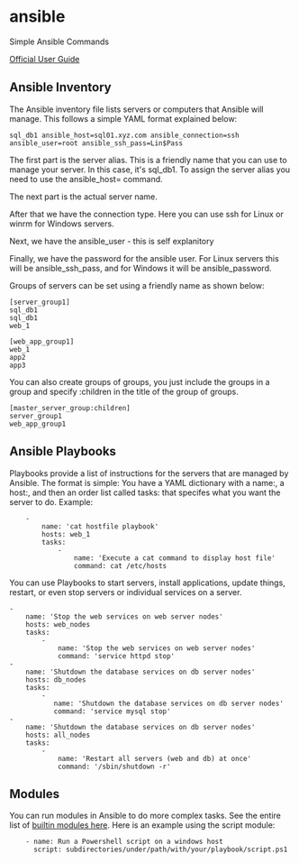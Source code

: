 # ansible
Simple Ansible Commands

[Official User Guide](https://docs.ansible.com/ansible/latest/user_guide/index.html)

## Ansible Inventory
The Ansible inventory file lists servers or computers that Ansible will manage. This follows a simple YAML format explained below:

    sql_db1 ansible_host=sql01.xyz.com ansible_connection=ssh ansible_user=root ansible_ssh_pass=Lin$Pass
    
The first part is the server alias. This is a friendly name that you can use to manage your server. In this case, it's sql_db1. To assign the server alias you need to use the ansible_host= command.

The next part is the actual server name.

After that we have the connection type. Here you can use ssh for Linux or winrm for Windows servers.

Next, we have the ansible_user - this is self explanitory

Finally, we have the password for the ansible user. For Linux servers this will be ansible_ssh_pass, and for Windows it will be ansible_password.

Groups of servers can be set using a friendly name as shown below:

    [server_group1]
    sql_db1
    sql_db1
    web_1
    
    [web_app_group1]
    web_1
    app2
    app3
    
You can also create groups of groups, you just include the groups in a group and specify :children in the title of the group of groups.

    [master_server_group:children]
    server_group1
    web_app_group1
    
## Ansible Playbooks

Playbooks provide a list of instructions for the servers that are managed by Ansible. The format is simple: You have a YAML dictionary with a name:, a host:, and then an order list called tasks: that specifes what you want the server to do. Example:

        -
            name: 'cat hostfile playbook'
            hosts: web_1
            tasks:
                -
                    name: 'Execute a cat command to display host file'
                    command: cat /etc/hosts
                    
You can use Playbooks to start servers, install applications, update things, restart, or even stop servers or individual services on a server.

    -
        name: 'Stop the web services on web server nodes'
        hosts: web_nodes
        tasks:
            -
                name: 'Stop the web services on web server nodes'
                command: 'service httpd stop'
    -
        name: 'Shutdown the database services on db server nodes'
        hosts: db_nodes
        tasks:
            -
               name: 'Shutdown the database services on db server nodes'
               command: 'service mysql stop'
    -
        name: 'Shutdown the database services on db server nodes'
        hosts: all_nodes
        tasks:        
            -
                name: 'Restart all servers (web and db) at once'
                command: '/sbin/shutdown -r'

## Modules

You can run modules in Ansible to do more complex tasks. See the entire list of [builtin modules here](https://docs.ansible.com/ansible/latest/collections/ansible/builtin/index.html). Here is an example using the script module:

        - name: Run a Powershell script on a windows host
          script: subdirectories/under/path/with/your/playbook/script.ps1

